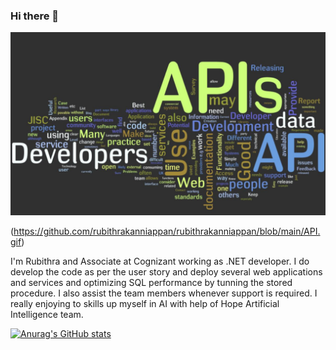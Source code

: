 ### Hi there 👋
![I am GitHub Readme Generator's creator](https://github.com/rubithrakanniappan/rubithrakanniappan/blob/main/API_Img.jpg)

(https://github.com/rubithrakanniappan/rubithrakanniappan/blob/main/API.gif)

I'm Rubithra and Associate at Cognizant working as .NET developer. I do develop the code as per the user story and deploy several web applications and services and optimizing SQL performance by tunning the stored procedure. I also assist the team members whenever support is required. I really enjoying to skills up myself in AI with help of Hope Artificial Intelligence team.  


[![Anurag's GitHub stats](https://github-readme-stats.vercel.app/api?username=rubithrakanniappan)](https://github.com/anuraghazra/github-readme-stats)

<!--
**rubithrakanniappan/rubithrakanniappan** is a ✨ _special_ ✨ repository because its `README.md` (this file) appears on your GitHub profile.

Here are some ideas to get you started:

- 🔭 I’m currently working on ...
- 🌱 I’m currently learning ...
- 👯 I’m looking to collaborate on ...
- 🤔 I’m looking for help with ...
- 💬 Ask me about ...
- 📫 How to reach me: ...
- 😄 Pronouns: ...
- ⚡ Fun fact: ...
-->
